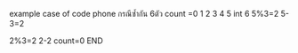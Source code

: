 example case of code phone
กรณีซ้ำกัน 6ตัว
count =0 1 2 3 4 5 int 6
5%3=2
5-3=2 

2%3=2
2-2
count=0 
END
